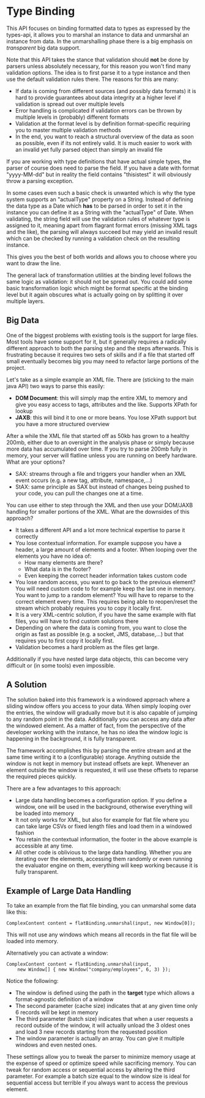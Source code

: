 # Type Binding

This API focuses on binding formatted data to types as expressed by the types-api, it allows you to marshal an instance to data and unmarshal an instance from data. In the unmarshalling phase there is a big emphasis on *transparent* big data support.

Note that this API takes the stance that validation should **not** be done by parsers unless absolutely necessary, for this reason you won't find many validation options. The idea is to first parse it to a type instance and then use the default validation rules there. The reasons for this are many:

- If data is coming from different sources (and possibly data formats) it is hard to provide guarantees about data integrity at a higher level if validation is spread out over multiple levels
- Error handling is complicated if validation errors can be thrown by multiple levels in (probably) different formats
- Validation at the format level is by definition format-specific requiring you to master multiple validation methods
- In the end, you want to reach a structural overview of the data as soon as possible, even if its not entirely valid. It is much easier to work with an invalid yet fully parsed object than simply an invalid file 

If you are working with type definitions that have actual simple types, the parser of course does need to parse the field. If you have a date with format "yyyy-MM-dd" but in reality the field contains "thisistest" it will obviously throw a parsing exception. 

In some cases even such a basic check is unwanted which is why the type system supports an "actualType" property on a String. Instead of defining the data type as a Date which **has** to be parsed in order to set it in the instance you can define it as a String with the "actualType" of Date. When validating, the string field will use the validation rules of whatever type is assigned to it, meaning apart from flagrant format errors (missing XML tags and the like), the parsing will always succeed but may yield an invalid result which can be checked by running a validation check on the resulting instance.

This gives you the best of both worlds and allows you to choose where you want to draw the line.

The general lack of transformation utilities at the binding level follows the same logic as validation: it should not be spread out. You could add some basic transformation logic which might be format specific at the binding level but it again obscures what is actually going on by splitting it over multiple layers.

## Big Data

One of the biggest problems with existing tools is the support for large files. Most tools have some support for it, but it generally requires a radically different approach to both the parsing step and the steps afterwards. This is frustrating because it requires two sets of skills and if a file that started off small eventually becomes big you may need to refactor large portions of the project.

Let's take as a simple example an XML file. There are (sticking to the main java API) two ways to parse this easily:

- **DOM Document**: this will simply map the entire XML to memory and give you easy access to tags, attributes and the like. Supports XPath for lookup
- **JAXB**: this will bind it to one or more beans. You lose XPath support but you have a more structured overview

After a while the XML file that started off as 50kb has grown to a healthy 200mb, either due to an oversight in the analysis phase or simply because more data has accumulated over time.
If you try to parse 200mb fully in memory, your server will flatline unless you are running on beefy hardware. What are your options?

- SAX: streams through a file and triggers your handler when an XML event occurs (e.g. a new tag, attribute, namespace,...)
- StAX: same principle as SAX but instead of changes being pushed to your code, you can pull the changes one at a time.

You can use either to step through the XML and then use your DOM/JAXB handling for smaller portions of the XML. What are the downsides of this approach?

- It takes a different API and a lot more technical expertise to parse it correctly
- You lose contextual information. For example suppose you have a header, a large amount of elements and a footer. When looping over the elements you have no idea of:
	- How many elements are there?
	- What data is in the footer?
	- Even keeping the correct header information takes custom code
- You lose random access, you want to go back to the previous element? You will need custom code to for example keep the last one in memory. You want to jump to a random element? You will have to reparse to the correct element every time.	This requires being able to reopen/reset the stream which probably requires you to copy it locally first.
- It is a very XML-centric solution, if you have the same example with flat files, you will have to find custom solutions there
- Depending on where the data is coming from, you want to close the origin as fast as possible (e.g. a socket, JMS, database,...) but that requires you to first copy it locally first.
- Validation becomes a hard problem as the files get large. 

Additionally if you have nested large data objects, this can become very difficult or (in some tools) even impossible.

## A Solution

The solution baked into this framework is a windowed approach where a sliding window offers you access to your data. When simply looping over the entries, the window will gradually move but it is also capable of jumping to any random point in the data. Additionally you can access any data after the windowed element. As a matter of fact, from the perspective of the developer working with the instance, he has no idea the window logic is happening in the background, it is fully transparent.
 
The framework accomplishes this by parsing the entire stream and at the same time writing it to a (configurable) storage. Anything outside the window is not kept in memory but instead offsets are kept. Whenever an element outside the window is requested, it will use these offsets to reparse the required pieces quickly.

There are a few advantages to this approach:

- Large data handling becomes a configuration option. If you define a window, one will be used in the background, otherwise everything will be loaded into memory
- It not only works for XML, but also for example for flat file where you can take large CSVs or fixed length files and load them in a windowed fashion
- You retain the contextual information, the footer in the above example is accessible at any time.
- All other code is oblivious to the large data handling. Whether you are iterating over the elements, accessing them randomly or even running the evaluator engine on them, everything will keep working because it is fully transparent.

## Example of Large Data Handling

To take an example from the flat file binding, you can unmarshal some data like this:

```
ComplexContent content = flatBinding.unmarshal(input, new Window[0]);
``` 

This will not use any windows which means all records in the flat file will be loaded into memory.

Alternatively you can activate a window:

```
ComplexContent content = flatBinding.unmarshal(input, 
	new Window[] { new Window("company/employees", 6, 3) });
```

Notice the following:

- The window is defined using the path in the **target** type which allows a format-agnostic definition of a window
- The second parameter (cache size) indicates that at any given time only 6 records will be kept in memory
- The third parameter (batch size) indicates that when a user requests a record outside of the window, it will actually unload the 3 oldest ones and load 3 new records starting from the requested position
- The window parameter is actually an array. You can give it multiple windows and even nested ones.

These settings allow you to tweak the parser to minimize memory usage at the expense of speed or optimize speed while sacrificing memory. You can tweak for random access or sequential access by altering the third parameter. For example a batch size equal to the window size is ideal for sequential access but terrible if you always want to access the previous element.